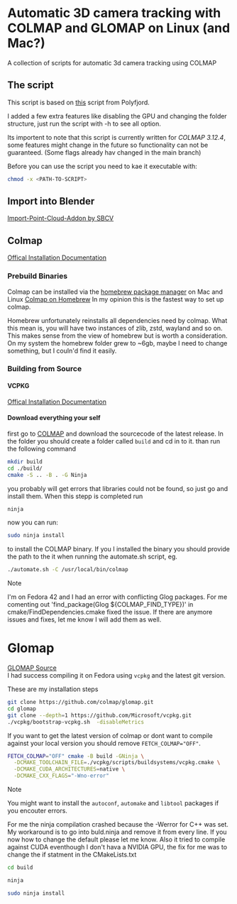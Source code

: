 # Automatic 3D camera tracking with COLMAP and GLOMAP on Linux (and Mac?)
A collection of scripts for automatic 3d camera tracking using COLMAP

## The script
This script is based on [this](https://gist.github.com/polyfjord/4ed7e8988bdb9674145f1c270440200d) script from Polyfjord.

I added a few extra features like disabling the GPU and changing the folder structure, just run the script with -h to see all option.

Its importent to note that this script is currently written for *COLMAP 3.12.4*, some features might change in the future so functionality can not be guaranteed. (Some flags already hav changed in the main branch)

Before you can use the script you need to kae it executable with:
```bash
chmod -x <PATH-TO-SCRIPT>
```

## Import into Blender
[Import-Point-Cloud-Addon by SBCV](https://github.com/SBCV/Blender-Import-Point-Cloud-Addon)


## Colmap
[Offical Installation Documentation](https://colmap.github.io/install.html)

### Prebuild Binaries
Colmap can be installed via the [homebrew package manager](https://brew.sh/) on Mac and Linux
[Colmap on Homebrew](https://formulae.brew.sh/formula/colmap)
In my opinion this is the fastest way to set up colmap.

Homebrew unfortunately reinstalls all dependencies need by colmap. What this mean is, you will have two instances of zlib, zstd, wayland and so on. This makes sense from the view of homebrew but is worth a consideration. On my system the homebrew folder grew to ~6gb, maybe I need to change something, but I couln'd find it easily.

### Building from Source
#### VCPKG
[Offical Installation Documentation](https://colmap.github.io/install.html)

#### Download everything your self
first go to [COLMAP](https://github.com/colmap/colmap) and download the sourcecode of the latest release.
In the folder you should create a folder called `build` and cd in to it.
than run the following command
```bash
mkdir build
cd ./build/
cmake -S .. -B . -G Ninja
```
you probably will get errors that libraries could not be found, so just go and install them.
When this stepp is completed run 
```bash
ninja
```
now you can run:
```bash
sudo ninja install
```
to install the COLMAP binary.
If you I installed the binary you should provide the path to the it when running the automate.sh script, eg.
```bash
./automate.sh -C /usr/local/bin/colmap
```


> [!NOTE]
> I'm on Fedora 42 and I had an error with conflicting Glog packages.
> For me comenting out 'find_package(Glog ${COLMAP_FIND_TYPE})' in cmake/FindDependencies.cmake fixed the issue.
> If there are anymore issues and fixes, let me know I will add them as well.


# Glomap
[GLOMAP Source](https://github.com/colmap/glomap)
</br>
I had success compiling it on Fedora using `vcpkg` and the latest git version.

These are my installation steps

```bash
git clone https://github.com/colmap/glomap.git
cd glomap
git clone --depth=1 https://github.com/Microsoft/vcpkg.git
./vcpkg/bootstrap-vcpkg.sh  -disableMetrics
```

If you want to get the latest version of colmap or dont want to compile against your local version you should remove `FETCH_COLMAP="OFF"`.

```sh
FETCH_COLMAP="OFF" cmake -B build -GNinja \
  -DCMAKE_TOOLCHAIN_FILE=./vcpkg/scripts/buildsystems/vcpkg.cmake \
  -DCMAKE_CUDA_ARCHITECTURES=native \
  -DCMAKE_CXX_FLAGS="-Wno-error"
```
 > [!NOTE]
 > You might want to install the `autoconf`, `automake` and `libtool` packages if you encouter errors.

For me the ninja compilation crashed because the -Werror for C++ was set. My workaround is to go into buld.ninja and remove it from every line.
If you now how to change the default please let me know. Also it tried to compile against CUDA eventhough I don't hava a NVIDIA GPU, the fix for me was to change the if statment in the CMakeLists.txt

```sh
cd build

ninja

sudo ninja install
```

